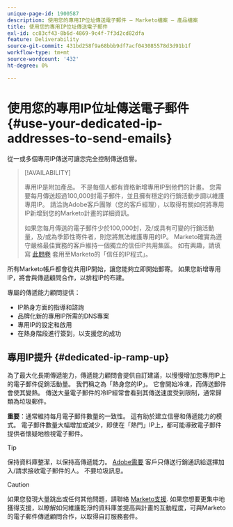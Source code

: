 ```yaml
---
unique-page-id: 1900587
description: 使用您的專用IP位址傳送電子郵件 — Marketo檔案 — 產品檔案
title: 使用您的專用IP位址傳送電子郵件
exl-id: cc83cf43-8b6d-4869-9c4f-7f3d2cd82dfa
feature: Deliverability
source-git-commit: 431bd258f9a68bbb9df7acf043085578d3d91b1f
workflow-type: tm+mt
source-wordcount: '432'
ht-degree: 0%

---
```


# 使用您的專用IP位址傳送電子郵件 {#use-your-dedicated-ip-addresses-to-send-emails}

從一或多個專用IP傳送可讓您完全控制傳送信譽。

>[!AVAILABILITY]
>
>專用IP是附加產品。 不是每個人都有資格新增專用IP到他們的計畫。 您需要每月傳送超過100,000封電子郵件，並且擁有穩定的行銷活動步調以維護專用IP。 請洽詢Adobe客戶團隊（您的客戶經理），以取得有關如何將專用IP新增到您的Marketo計畫的詳細資訊。
>
>如果您每月傳送的電子郵件少於100,000封，及/或具有可變的行銷活動量，及/或為季節性寄件者，則您將無法維護專用的IP。 Marketo確實為遵守嚴格最佳實務的客戶維持一個獨立的信任IP共用集區。 如有興趣，請填寫 [此問卷](https://na-sjg.marketo.com/lp/marketoprivacydemo/Trusted-IP-Sending-Range-Program.html) 套用至Marketo的「信任的IP程式」。

所有Marketo帳戶都會從共用IP開始，讓您能夠立即開始郵寄。 如果您新增專用IP，將會與傳遞顧問合作，以排程IP的布建。

專屬的傳遞能力顧問提供：

* IP熱身方面的指導和諮詢
* 品牌化新的專用IP所需的DNS專案
* 專用IP的設定和啟用
* 在熱身階段進行簽到，以支援您的成功

## 專用IP提升 {#dedicated-ip-ramp-up}

為了最大化長期傳遞能力，傳遞能力顧問會提供自訂建議，以慢慢增加您專用IP上的電子郵件促銷活動量。 我們稱之為「熱身您的IP」。 它會開始冷凍，而傳送郵件會使其變熱。 傳送大量電子郵件的冷IP經常會看到其傳送速度受到限制，通常歸類為垃圾郵件。

**重要**：通常維持每月電子郵件數量的一致性。 這有助於建立信譽和傳遞能力的模式。 電子郵件數量大幅增加或減少，即使在「熱門」IP上，都可能導致電子郵件提供者懷疑地檢視電子郵件。

>[!TIP]
>
>保持資料庫整潔，以保持高傳遞能力。 [Adobe需要](https://www.adobe.com/legal/terms/aup.html) 客戶只傳送行銷通訊給選擇加入/請求接收電子郵件的人。 不要垃圾訊息。

>[!CAUTION]
>
>如果您發現大量跳出或任何其他問題，請聯絡 [Marketo支援](https://nation.marketo.com/t5/Support/ct-p/Support). 如果您想要更集中地獲得支援，以瞭解如何維護乾淨的資料庫並提高與計畫的互動程度，可與Marketo的電子郵件傳遞顧問合作，以取得自訂服務套件。
